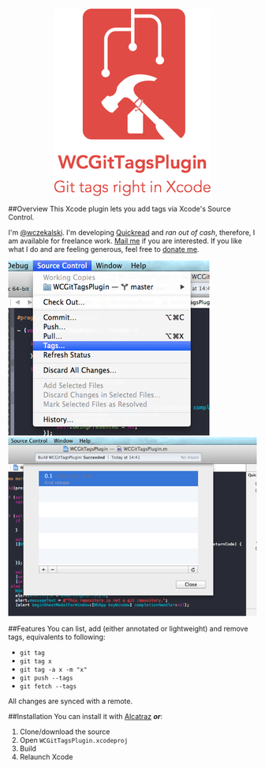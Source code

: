 <p align="center"> <img src="/Resources/Logo.png"/></p>

##Overview
This Xcode plugin lets you add tags via Xcode's Source Control.

I'm [@wczekalski](http://twitter.com/wczekalski). I'm developing [Quickread](http://quickreadapp.com) and _ran out of cash_, therefore, I am available for freelance work. [Mail me](mailto:me@wczekalski.com) if you are interested. If you like what I do and are feeling generous, feel free to [donate me](https://www.paypal.com/cgi-bin/webscr?cmd=_s-xclick&hosted_button_id=L9X5FY4JWU8JY).


![menu](Resources/menu.tiff)
![revealed menu](Resources/revealed.png)

##Features
You can list, add (either annotated or lightweight) and remove tags, equivalents to following:
  - `git tag`
  - `git tag x`
  - `git tag -a x -m "x"`
  - `git push --tags`
  - `git fetch --tags`
   
  All changes are synced with a remote.

##Installation
You can install it with [Alcatraz](http://alcatraz.io) ***or***:
  1. Clone/download the source
  2. Open `WCGitTagsPlugin.xcodeproj`
  3. Build
  4. Relaunch Xcode
